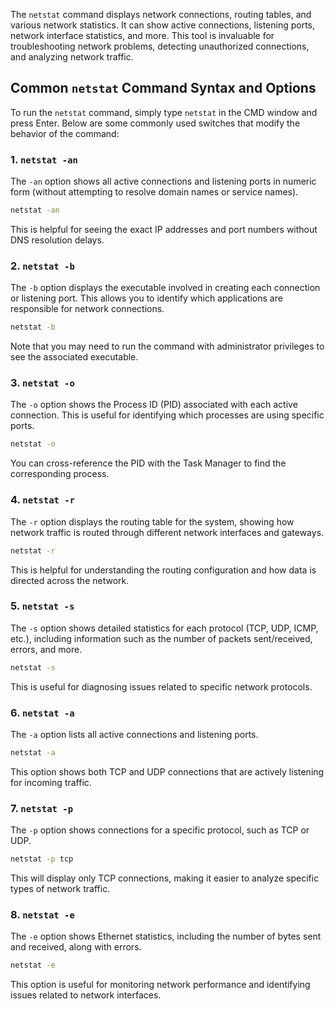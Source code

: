The `netstat` command displays network connections, routing tables, and various network statistics. It can show active connections, listening ports, network interface statistics, and more. This tool is invaluable for troubleshooting network problems, detecting unauthorized connections, and analyzing network traffic.

## Common `netstat` Command Syntax and Options

To run the `netstat` command, simply type `netstat` in the CMD window and press Enter. Below are some commonly used switches that modify the behavior of the command:

### 1. `netstat -an`

The `-an` option shows all active connections and listening ports in numeric form (without attempting to resolve domain names or service names).

```cmd
netstat -an
```

This is helpful for seeing the exact IP addresses and port numbers without DNS resolution delays.

### 2. `netstat -b`

The `-b` option displays the executable involved in creating each connection or listening port. This allows you to identify which applications are responsible for network connections.

```cmd
netstat -b
```

Note that you may need to run the command with administrator privileges to see the associated executable.

### 3. `netstat -o`

The `-o` option shows the Process ID (PID) associated with each active connection. This is useful for identifying which processes are using specific ports.

```cmd
netstat -o
```

You can cross-reference the PID with the Task Manager to find the corresponding process.

### 4. `netstat -r`

The `-r` option displays the routing table for the system, showing how network traffic is routed through different network interfaces and gateways.

```cmd
netstat -r
```

This is helpful for understanding the routing configuration and how data is directed across the network.

### 5. `netstat -s`

The `-s` option shows detailed statistics for each protocol (TCP, UDP, ICMP, etc.), including information such as the number of packets sent/received, errors, and more.

```cmd
netstat -s
```

This is useful for diagnosing issues related to specific network protocols.

### 6. `netstat -a`

The `-a` option lists all active connections and listening ports.

```cmd
netstat -a
```

This option shows both TCP and UDP connections that are actively listening for incoming traffic.

### 7. `netstat -p`

The `-p` option shows connections for a specific protocol, such as TCP or UDP.

```cmd
netstat -p tcp
```

This will display only TCP connections, making it easier to analyze specific types of network traffic.

### 8. `netstat -e`

The `-e` option shows Ethernet statistics, including the number of bytes sent and received, along with errors.

```cmd
netstat -e
```

This option is useful for monitoring network performance and identifying issues related to network interfaces.